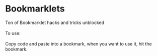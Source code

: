# Bookmarklets
Ton of Bookmarklet hacks and tricks unblocked
<br>
<br>
To use:
<br>
<br>
Copy code and paste into a bookmark, when you want to use it, hit the bookmark.
<br>
<br>
